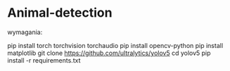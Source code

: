 # Animal-detection


wymagania:

pip install torch torchvision torchaudio
pip install opencv-python
pip install matplotlib
git clone https://github.com/ultralytics/yolov5 
cd yolov5
pip install -r requirements.txt
